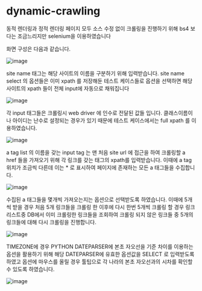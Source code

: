 # dynamic-crawling

동적 렌더링과 정적 렌더링 페이지 모두 소스 수정 없이 크롤링을 진행하기 위해 bs4 보다는 조금느리지만 selenium을 이용하였습니다



화면 구성은 다음과 같습니다.

![image](https://user-images.githubusercontent.com/60654232/214289155-e6d29b91-03f1-43b4-a407-bf30fda4bfae.png)


site name 태그는 해당 사이트의 이름을 구분하기 위해 입력받습니다.
site name select 의 옵션들은 이미 xpath 를 저장해둔 테스트 케이스들로 옵션을 선택하면 해당 사이트의 xpath 들이 전체 input에 자동으로 채워집니다 

![image](https://user-images.githubusercontent.com/60654232/214290015-bca24c44-0099-4064-9551-ce9d98b88b50.png)

각 input 태그들은 크롤링시 web driver 에 인수로 전달된 값들 입니다. 클래스이름이나 아이디는 난수로 설정되는 경우가 있기 때문에 
테스트 케이스에서는 full xpath 를 이용하였습니다.

![image](https://user-images.githubusercontent.com/60654232/214290811-60be0f76-94f9-44d6-934a-ac2e3994f7d7.png)

a tag list 의 이름을 갖는 input tag 는 맨 처음 site url 에 접근을 하여 크롤링할 a href 들을 가져오기 위해 각 링크를 갖는 태그의 xpath를 입력받습니다. 
이때에 a tag 위치가 조금씩 다른데 이는 * 로 표시하여 페이지에 존재하는 모든 a 태그들을 수집합니다. 

![image](https://user-images.githubusercontent.com/60654232/214291622-de981390-49d1-4b61-b4a6-38c32c302f1a.png)

수집된 a 태그들을 몇개씩 가져오는지는 옵션으로 선택받도록 하였습니다. 
이때에 5개씩 받을 경우 처음 5개 링크들을 크롤링 한 이후에 다시 한번 5개씩 크롤링 할 경우 링크 리스트중 DB에서 이미 크롤링한 링크들을 조회하여 크롤링 되지 않은 링크들 중 
5개의 링크들에 대해 다시 크롤링을 진행합니다.

![image](https://user-images.githubusercontent.com/60654232/214292307-c83c3830-44f4-4f2a-8155-6918a301ea2b.png)

TIMEZONE에 경우 
PYTHON DATEPARSER에 본초 자오선을 기준 차이를 이용하는 옵션을 활용하기 위해 해당 DATEPARSER에 유효한 옵션값을 SELECT 로 입력받도록 하였고 
옵션에 마우스를 올릴 경우 툴팁으로 각 나라의 본초 자오선과의 시차를 확인할 수 있도록 하였습니다.

![image](https://user-images.githubusercontent.com/60654232/214293008-0b4e541c-5849-419a-a2d4-fc98f6132397.png)






